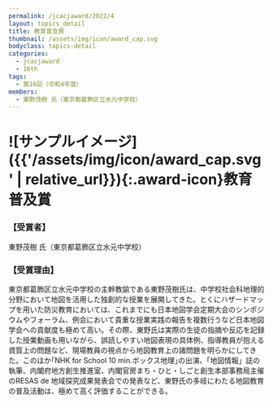 ```yaml
---
permalink: /jcacjaward/2022/4
layout: topics_detail
title: 教育普及賞
thumbnail: /assets/img/icon/award_cap.svg
bodyclass: topics-detail
categories:
  - jcacjaward
  - 16th
tags:
  - 第16回（令和4年度）
members:
  - 東野茂樹 氏（東京都葛飾区立水元中学校）
---
```


# ![サンプルイメージ]({{'/assets/img/icon/award_cap.svg' | relative_url}}){:.award-icon}教育普及賞

### 【受賞者】

東野茂樹 氏（東京都葛飾区立水元中学校）

### 【受賞理由】

東京都葛飾区立水元中学校の主幹教諭である東野茂樹氏は、中学校社会科地理的分野において地図を活用した独創的な授業を展開してきた。とくにハザードマップを用いた防災教育においては、これまでにも日本地図学会定期大会のシンポジウムやフォーラム、例会において貴重な授業実践の報告を複数行うなど日本地図学会への貢献度も極めて高い。その際、東野氏は実際の生徒の指摘や反応を記録した授業動画も用いながら、誤読しやすい地図表現の具体例、指導教員が抱える資質上の問題など、現場教員の視点から地図教育上の諸問題を明らかにしてきた。このほか｢NHK for School 10 min.ボックス地理｣の出演、「地図情報」誌の執筆、内閣府地方創生推進室、内閣官房まち・ひと・しごと創生本部事務局主催のRESAS de 地域探究成果発表会での発表など、東野氏の多岐にわたる地図教育の普及活動は、極めて高く評価することができる。
